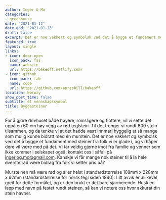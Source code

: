 ```yaml
---
author: Inger & Mo
categories:
- greenhouse
date: "2021-01-12"
date_end: "2021-01-13"
draft: false
excerpt: Det er noe vakkert og symbolsk ved det å bygge et fundament med steiner fra folk vi er glade i, og vi håper dere vil være med på det. 
featured: true
layout: single
links:
- icon: door-open
  icon_pack: fas
  name: website
  url: https://bakeoff.netlify.com/
- icon: github
  icon_pack: fab
  name: code
  url: https://github.com/apreshill/bakeoff
location: Norway
show_post_time: false
subtitle: et vennskapssymbol
title: Byggesteiner
---
```


For å gjøre drivhuset både høyere, romsligere og flottere, vil vi sette det oppå en 60 cm høy vegg av rød teglstein. 
Til det trenger vi rundt 600 stein tilsammen, og da tenkte vi at det hadde vært innmari hyggelig at så mange som mulig kunne bidratt med én murstein. 
Det er noe vakkert og symbolsk ved det å bygge et fundament med steiner fra folk vi er glade i, og vi håper dere vil være med på det. 
Vi tar veldig gjerne imot fra familie og venner som ikke kommer i selskapet også, kontakt oss i såfall på inger.og.mo@gmail.com. 
Kanskje vi får mange nok steiner til å la hele øverste rad være bidrag fra folk vi setter pris på?

Mursteinen må være rød og aller helst i standardstørrelse 108mm x 228mm x 62mm (standardstørrelse for norsk tegl siden 1840).
Litt avvik er allikevel greit for dette formålet, og er den brukt er det bare sjarmerende. 
Husk en lapp med navn på festet rundt steinen, så kan vi notere oss hvor akkurat din stein havner.
